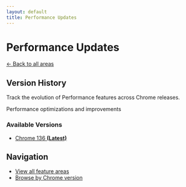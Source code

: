 ```yaml
---
layout: default
title: Performance Updates
---
```


# Performance Updates

[← Back to all areas](../)

## Version History

Track the evolution of Performance features across Chrome releases.

Performance optimizations and improvements



### Available Versions

- [Chrome 136 **(Latest)**](./chrome-136.html)

## Navigation

- [View all feature areas](../)
- [Browse by Chrome version](../../versions/)
